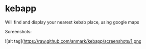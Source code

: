 kebapp
======

Will find and display your nearest kebab place, using google maps

Screenshots:

![alt tag](https://raw.github.com/anmark/kebapp/screenshots/1.png
